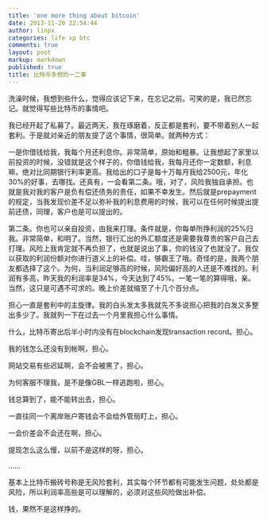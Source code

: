 ```yaml
---
title: 'one more thing about bitcoin'
date: 2013-11-20 22:54:44
author: linpx
categories: life xp btc
comments: true
layout: post
markup: markdown
published: true
title: 比特币多想的一二事
---
```

洗澡时候，我想到些什么，觉得应该记下来，在忘记之前。可笑的是，我已然忘记。就觉得写些比特币的事情吧。

 我已经开起了私募了。最近两天，我在琢磨着，反正都是套利，要不带着别人一起套利。于是就对亲近的朋友提了这个事情，很简单。就两种方式：

一是你借钱给我，我每个月还利息你。非常简单，原始和粗暴。让我想起了家里以前投资的时候，没错就是这个样子的，你借钱给我，我每月还你一定数额，利息嘛，绝对比同期银行利率更高。我给出的口子是每十万每月我给2500元，年化30%的好事，去哪找。还真有，一会看第二条。哦，对了，风险我独自承担。也就是我对我的客户是负有偿还债务的责任，如果不幸发生。然后就是prepayment的规定，当我发现价差不足以弥补我的利息费用的时候，我可以在任何时候提出提前还债，同理，客户也是可以提出的。

第二条。你也可以亲自投资，由我来打理。条件就是，你每单所挣利润的25%归我。非常简单，和明了。当然，银行汇出的外汇额度还是需要我尊贵的客户自己去打理。风险上我肯定就不再负担了，也就是说出了事，你的钱没了也就没了。我仅以获取的利润份额对你进行道义上的补偿。哇，够霸王了哦。奇怪的是，我两个朋友都选择了这个。为何，当利润足够高的时候，风险偏好高的人还是不难找的。利润有多高，昨天我的利润率是34%，今天达到了45%。一笔一笔的算得哦，亲。当然，这只是可遇不可求的。晚上价差就缩至了十几个百分点。

 担心一直是套利中的主旋律。我的白头发太多我就先不多说担心把我的白发又多整出多少了。我就列一下在过去一个月里我担心什么事情。

什么，比特币寄出后半小时内没有在blockchain发现transaction record。担心。

我的钱怎么还没有到帐啊，担心。

网站交易有些迟延啊，会不会被黑了，担心。

为何客服不理我，是不是像GBL一样逃跑啦，担心。

钱总算到了，能不能转出去，担心。

一直往同一个离岸账户寄钱会不会给外管局盯上，担心。

一会价差会不会还在啊，担心。

提现怎么这么慢，以前不是这样的呀，担心。

......

基本上比特币搬砖号称是无风险套利，其实每个环节都有可能发生问题，处处都是风险，所以利润率高些是可以理解的，必须对这些风险做出补偿。

钱，果然不是这样挣的。
